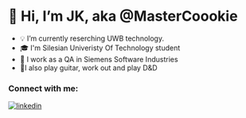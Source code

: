 # 👋 Hi, I’m JK, aka @MasterCoookie
- 💡 I’m currently reserching UWB technology.
- 🎓 I'm Silesian Univeristy Of Technology student
- 💼 I work as a QA in Siemens Software Industries
- 🎸I also play guitar, work out and play D&D

### Connect with me:
[![linkedin](./img/linkedin-light.svg)](https://www.linkedin.com/in/jan-kocurek-344933242/)

[linkedin]: https://www.linkedin.com/in/jan-kocurek-344933242/